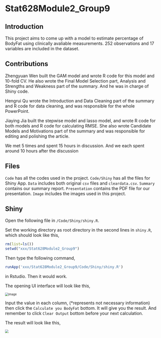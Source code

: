 # Stat628Module2_Group9

## Introduction
This project aims to come up with a model to estimate percentage of BodyFat using clinically avaliable measurements. 252 observations and 17 variables are included in the dataset.

## Contributions

Zhengyuan Wen built the GAM model and wrote R code for this model and 10-fold CV. He also
wrote the Final Model Selection part, Analysis and Strengths and Weakness part of the summary. And
he was in charge of Shiny code.

Hengrui Qu wrote the Introduction and Data Cleaning part of the summary and R code for data
cleaning, and was responsible for the whole PowerPoint.

Jiaying Jia built the stepwise model and lasso model, and wrote R code for both models and R code
for calculating RMSE. She also wrote Candidate Models and Motivations part of the summary and was
responsible for editing and polishing the article.

We met 5 times and spent 15 hours in discussion. And we each spent around 10 hours after the
discussion


## Files
`Code` has all the codes used in the project.
`Code/Shiny` has all the files for Shiny App.
`Data` includes both original `csv` files and `cleardata.csv`.
`Summary` contains our summary report.
`Presentation` contains the PDF file for our presentation.
`Image` includes the images used in this project.


## Shiny

Open the following file in `/Code/Shiny/shiny.R`.

Set the working directory as root directory in the second lines in `shiny.R`, which should look like this,

```R
rm(list=ls())
setwd("xxx/Stat628Module2_Group9")
```

Then type the following command,

```R
runApp('xxx/Stat628Module2_Group9/Code/Shiny/shiny.R')
```

in Rstudio. Then it would work. 

The opening UI interface will look like this,

<img src="https://i.imgur.com/qmdCH0V.png" alt="image" style="zoom: 67%;" />

Input the value in each column, (*represents not necessary information) then click the `Calculate you BodyFat` bottom. It will give you the result. And remember to  click `Clear Output` bottom before your next calculation.



The result will look like this,

<img src="https://i.imgur.com/H1FdLoo.png" style="zoom: 67%;" />

